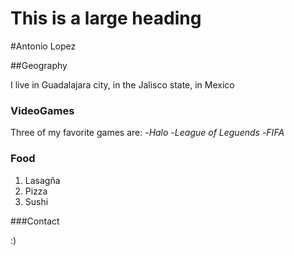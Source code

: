 # This is a large heading
#Antonio Lopez

##Geography

I live in Guadalajara city, in the Jalisco state, in Mexico

### VideoGames

Three of my favorite games are:
 -*Halo*
 -*League of Leguends*
 -*FIFA*

### Food

 1. Lasagña
 2. Pizza
 3. Sushi

###Contact

 :) 
